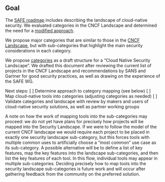 ## Goal

The [SAFE roadmap](../roadmap.md) includes describing the landscape of
cloud-native security. We evaluated categories in the CNCF Landscape and
determined the need for a [modified approach](cncf.md).

We propose major categories that are similar to those in the
[CNCF Landscape](https://landscape.cncf.io/), but with sub-categories that
highlight the main security considerations in each category.

We propose [categories](categories.md) as a draft structure for a “Cloud Native
Security Landscape”. We drafted this document after reviewing the current list
of projects in the CNCF Landscape and recommendations by SANS and Gartner for
good security practices, as well as drawing on the experience of the SAFE WG.

Next steps:
[ ] Determine approach to category mapping (see below)
[ ] Map cloud-native tools into categories (adjusting categories as needed)
[ ] Validate categories and landscape with review by makers and users of
    cloud-native security solutions, as well as partner working groups

A note on how the work of mapping tools into the sub-categories may proceed:
we do not yet have plans for precisely how projects will be mapped into the
Security Landscape. If we were to follow the model of the current CNCF landscape
we would require each project to be placed in exactly one security landscape
sub-category, but this forces tools with multiple common uses to artificially
choose a “most common” use case as its sub-category. A possible alternative
will be to define a list of key features, map the key features into the
landscape sub-categories, and then list the key features of each tool.
In this flow, individual tools may appear in multiple sub-categories.
Deciding precisely how to map tools into the security landscape sub-categories
is future work and will occur after gathering feedback from the community on the
preferred solution.

